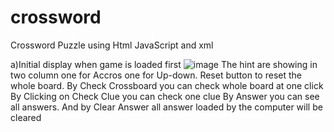 # crossword
Crossword Puzzle using Html JavaScript and xml 

a)Initial display when game is loaded first
![image](https://user-images.githubusercontent.com/120040021/230702797-e35cf531-1c06-44ae-867b-8ab124545502.png)
 The hint are showing in two column one for Accros one for Up-down.
 Reset button to reset the whole board.
 By Check Crossboard you can check whole board at one click
 By Clicking on Check Clue you can check one clue
 By Answer you can see all answers.
 And by Clear Answer all answer loaded by the computer will be cleared
 
